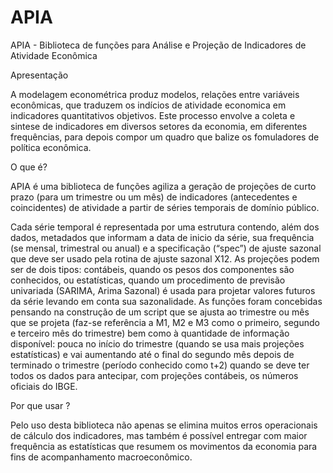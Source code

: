APIA
====

APIA - Biblioteca de funções para Análise e Projeção de Indicadores de Atividade Econômica

Apresentação

A modelagem econométrica produz modelos, relações entre variáveis econômicas, que traduzem os indícios de atividade economica em indicadores quantitativos objetivos. Este processo envolve a coleta e sintese de indicadores em diversos setores da economia, em diferentes frequências, para depois compor um quadro que balize os fomuladores de política
econômica.

O que é?

APIA é uma biblioteca de funções agiliza a geração de projeções de curto prazo (para um trimestre ou um mês) de indicadores (antecedentes e coincidentes) de atividade a partir de séries temporais de domínio público.

Cada série temporal é representada por uma estrutura contendo, além dos dados, metadados que informam a data de inicio da série, sua frequência (se mensal, trimestral ou anual) e a specificação (“spec”) de ajuste sazonal que deve ser usado pela rotina de ajuste sazonal X12. As projeções podem ser de dois tipos: contábeis, quando os pesos dos componentes são conhecidos, ou estatísticas, quando um procedimento de previsão univariada (SARIMA, Arima Sazonal) é usada para projetar valores futuros da série levando em conta sua sazonalidade. As funções foram concebidas pensando na construção de um script que se ajusta ao trimestre ou mês que se projeta (faz-se referência a M1, M2 e M3 como o primeiro, segundo e terceiro mês do trimestre) bem como à quantidade de informação disponível: pouca no início do trimestre (quando se usa mais projeções estatísticas) e vai aumentando até o final do segundo mês depois de terminado o trimestre (período conhecido como t+2) quando se deve ter todos os dados para antecipar, com projeções contábeis, os números oficiais do IBGE. 

Por que usar ?

Pelo uso desta biblioteca não apenas se elimina muitos erros operacionais de cálculo dos indicadores, mas também é possível entregar com maior frequência as estatísticas que resumem os movimentos da economia para fins de acompanhamento macroeconômico.
